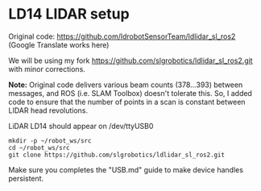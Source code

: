 # LD14 LIDAR setup

Original code: https://github.com/ldrobotSensorTeam/ldlidar_sl_ros2    (Google Translate works here)

We will be using my fork https://github.com/slgrobotics/ldlidar_sl_ros2.git with minor corrections.

**Note:** Original code delivers various beam counts (378...393) between messages, and ROS (i.e. SLAM Toolbox) doesn't tolerate this.
So, I added code to ensure that the number of points in a scan is constant between LIDAR head revolutions.

LiDAR LD14 should appear on /dev/ttyUSB0

```
mkdir -p ~/robot_ws/src
cd ~/robot_ws/src
git clone https://github.com/slgrobotics/ldlidar_sl_ros2.git
```
Make sure you completes the "USB.md" guide to make device handles persistent.

